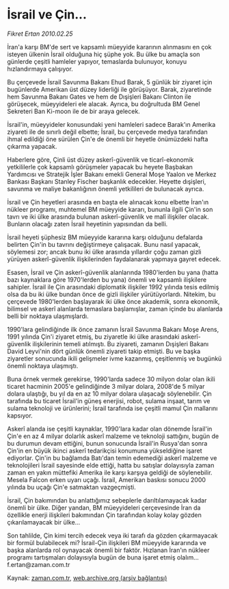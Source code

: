# İsrail ve Çin...

*Fikret Ertan 2010.02.25*

<tr><td class="metin" colspan="2" style="padding-top: 20px; padding-left: 5px; ">İran'a karşı BM'de sert ve kapsamlı müeyyide kararının alınmasını en çok isteyen ülkenin İsrail olduğuna hiç şüphe yok. Bu ülke bu amaçla son günlerde çeşitli hamleler yapıyor, temaslarda bulunuyor, konuyu hızlandırmaya çalışıyor.</td></tr><tr><td class="metin" colspan="2" style="padding-top: 20px; padding-left: 5px; "><p> Bu çerçevede İsrail Savunma Bakanı Ehud Barak, 5 günlük bir ziyaret için bugünlerde Amerikan üst düzey liderliği ile görüşüyor. Barak, ziyaretinde hem Savunma Bakanı Gates ve hem de Dışişleri Bakanı Clinton ile görüşecek, müeyyideleri ele alacak. Ayrıca, bu doğrultuda BM Genel Sekreteri Ban Ki-moon ile de bir araya gelecek.
<p> İsrail'in, müeyyideler konusundaki yeni hamleleri sadece Barak'ın Amerika ziyareti ile de sınırlı değil elbette; İsrail, bu çerçevede medya tarafından ihmal edildiği öne sürülen Çin'e de önemli bir heyetle önümüzdeki hafta çıkarma yapacak.
<p> Haberlere göre, Çinli üst düzey askerî-güvenlik ve ticarî-ekonomik yetkililerle çok kapsamlı görüşmeler yapacak bu heyete Başbakan Yardımcısı ve Stratejik İşler Bakanı emekli General Moşe Yaalon ve Merkez Bankası Başkanı Stanley Fischer başkanlık edecekler. Heyette dışişleri, savunma ve maliye bakanlığının önemli yetkilileri de bulunacak ayrıca.
<p> İsrail ve Çin heyetleri arasında en başta ele alınacak konu elbette İran'ın nükleer programı, muhtemel BM müeyyide kararı, bununla ilgili Çin'in son tavrı ve iki ülke arasında bulunan askerî-güvenlik ve malî ilişkiler olacak. Bunların olacağı zaten İsrail heyetinin yapısından da belli.
<p> İsrail heyeti şüphesiz BM müeyyide kararına karşı olduğunu defalarda belirten Çin'in bu tavrını değiştirmeye çalışacak. Bunu nasıl yapacak, söylemesi zor; ancak bunu iki ülke arasında yıllardır çoğu zaman gizli yürüyen askerî-güvenlik ilişkilerinden faydalanarak yapmaya gayret edecek.
<p> Esasen, İsrail ve Çin askerî-güvenlik alanlarında 1980'lerden bu yana (hatta bazı kaynaklara göre 1970'lerden bu yana) önemli ve kapsamlı ilişkilere sahipler. İsrail ile Çin arasındaki diplomatik ilişkiler 1992 yılında tesis edilmiş olsa da bu iki ülke bundan önce de gizli ilişkiler yürütüyorlardı. Nitekim, bu çerçevede 1980'lerden başlayarak iki ülke önce akademik, sonra ekonomik, bilimsel ve askerî alanlarda temaslara başlamışlar, zaman içinde bu alanlarda belli bir noktaya ulaşmışlardı.
<p> 1990'lara gelindiğinde ilk önce zamanın İsrail Savunma Bakanı Moşe Arens, 1991 yılında Çin'i ziyaret etmiş, bu ziyaretle iki ülke arasındaki askerî-güvenlik ilişkilerinin temeli atılmıştı. Bu ziyareti, zamanın Dışişleri Bakanı David Leyvi'nin dört günlük önemli ziyareti takip etmişti. Bu ve başka ziyaretler sonucunda ikili gelişmeler ivme kazanmış, çeşitlenmiş ve bugünkü önemli noktaya ulaşmıştı.
<p> Buna örnek vermek gerekirse, 1990'larda sadece 30 milyon dolar olan ikili ticaret hacminin 2005'e gelindiğinde 3 milyar dolara, 2008'de 5 milyar dolara ulaştığı, bu yıl da en az 10 milyar dolara ulaşacağı söylenebilir. Çin tarafında bu ticaret İsrail'in güneş enerjisi, robot, sulama inşaat, tarım ve sulama teknoloji ve ürünlerini; İsrail tarafında ise çeşitli mamul Çin mallarını kapsıyor.
<p> Askerî alanda ise çeşitli kaynaklar, 1990'lara kadar olan dönemde İsrail'in Çin'e en az 4 milyar dolarlık askerî malzeme ve teknoloji sattığını, bugün de bu durumun devam ettiğini, bunun sonucunda İsrail'in Rusya'dan sonra Çin'in en büyük ikinci askerî tedarikçisi konumuna yükseldiğine işaret ediyorlar. Çin'in bu bağlamda Batı'dan temin edemediği askerî malzeme ve teknolojileri İsrail sayesinde elde ettiği, hatta bu satışlar dolayısıyla zaman zaman en yakın müttefiki Amerika ile karşı karşıya geldiği de söylenebilir. Mesela Falcon erken uyarı uçağı. İsrail, Amerikan baskısı sonucu 2000 yılında bu uçağı Çin'e satmaktan vazgeçmişti.
<p> İsrail, Çin bakımından bu anlattığımız sebeplerle darıltılamayacak kadar önemli bir ülke. Diğer yandan, BM müeyyideleri çerçevesinde İran da özellikle enerji ilişkileri bakımından Çin tarafından kolay kolay gözden çıkarılamayacak bir ülke...
<p> Son tahlilde, Çin kimi tercih edecek veya iki tarafı da gözden çıkarmayacak bir formül bulabilecek mi? İsrail-Çin ilişkileri BM müeyyide kararında ve başka alanlarda rol oynayacak önemli bir faktör. Hızlanan İran'ın nükleer programı tartışmaları dolayısıyla bugün de buna işaret etmiş olalım... f.ertan@zaman.com.tr <br/></p></p></p></p></p></p></p></p></p></p></p></td></tr>

Kaynak: [zaman.com.tr](http://zaman.com.tr/yazar.do?yazino=955418), [web.archive.org (arşiv bağlantısı)](http://web.archive.org/web/20100314210049/http://www.zaman.com.tr:80/yazar.do?yazino=955418)
